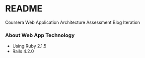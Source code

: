# README #

Coursera Web Application Architecture
Assessment Blog Iteration

### About Web App Technology ###

* Using Ruby 2.1.5
* Rails 4.2.0
